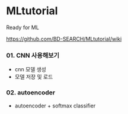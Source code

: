 # MLtutorial
Ready for ML

https://github.com/BD-SEARCH/MLtutorial/wiki

### 01. CNN 사용해보기
- cnn 모델 생성
- 모델 저장 및 로드

### 02. autoencoder
- autoencoder + softmax classifier

